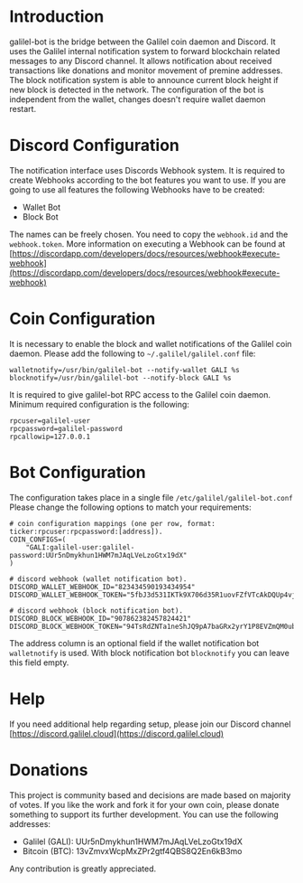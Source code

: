 # Introduction

galilel-bot is the bridge between the Galilel coin daemon and Discord. It uses
the Galilel internal notification system to forward blockchain related messages
to any Discord channel. It allows notification about received transactions like
donations and monitor movement of premine addresses. The block notification
system is able to announce current block height if new block is detected in the
network. The configuration of the bot is independent from the wallet, changes
doesn't require wallet daemon restart.

# Discord Configuration

The notification interface uses Discords Webhook system. It is required to
create Webhooks according to the bot features you want to use. If you are going
to use all features the following Webhooks have to be created:

* Wallet Bot
* Block Bot

The names can be freely chosen. You need to copy the `webhook.id` and the
`webhook.token`. More information on executing a Webhook can be found at [https://discordapp.com/developers/docs/resources/webhook#execute-webhook](https://discordapp.com/developers/docs/resources/webhook#execute-webhook)

# Coin Configuration

It is necessary to enable the block and wallet notifications of the Galilel
coin daemon. Please add the following to `~/.galilel/galilel.conf` file:

```
walletnotify=/usr/bin/galilel-bot --notify-wallet GALI %s
blocknotify=/usr/bin/galilel-bot --notify-block GALI %s
```

It is required to give galilel-bot RPC access to the Galilel coin daemon.
Minimum required configuration is the following:

```
rpcuser=galilel-user
rpcpassword=galilel-password
rpcallowip=127.0.0.1
```

# Bot Configuration

The configuration takes place in a single file `/etc/galilel/galilel-bot.conf`
Please change the following options to match your requirements:

```
# coin configuration mappings (one per row, format: ticker:rpcuser:rpcpassword:[address]).
COIN_CONFIGS=(
	"GALI:galilel-user:galilel-password:UUr5nDmykhun1HWM7mJAqLVeLzoGtx19dX"
)

# discord webhook (wallet notification bot).
DISCORD_WALLET_WEBHOOK_ID="823434590193434954"
DISCORD_WALLET_WEBHOOK_TOKEN="5fbJ3d531IKTk9X706d35R1uovFZfVTcAkDQUp4vjkH5xiLf6FIb2lUe6J4fCqbCdA9v"

# discord webhook (block notification bot).
DISCORD_BLOCK_WEBHOOK_ID="907862382457824421"
DISCORD_BLOCK_WEBHOOK_TOKEN="94TsRdZNTa1neShJQ9pA7baGRx2yrY1P8EVZmQM0ubhkQKzIiuaX9QZ97KdquaUqZzdy"
```

The address column is an optional field if the wallet notification bot
`walletnotify` is used. With block notification bot `blocknotify` you can leave
this field empty.

# Help

If you need additional help regarding setup, please join our Discord channel [https://discord.galilel.cloud](https://discord.galilel.cloud)

# Donations

This project is community based and decisions are made based on majority of
votes. If you like the work and fork it for your own coin, please donate
something to support its further development. You can use the following
addresses:

* Galilel (GALI): UUr5nDmykhun1HWM7mJAqLVeLzoGtx19dX
* Bitcoin (BTC): 13vZmvxWcpMxZPr2gtf4QBS8Q2En6kB3mo

Any contribution is greatly appreciated.
